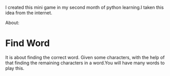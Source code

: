 I created this mini game in my second month of python learning.I taken this idea from the internet.

About:
# Find Word
It is about finding the correct word. Given some characters, with the help of that finding the remaining characters in a word.You will have many words to play this.


